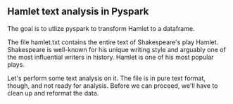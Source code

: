 ## Hamlet text analysis in Pyspark

The goal is to utlize pyspark to transform Hamlet to a dataframe.

The file hamlet.txt contains the entire text of Shakespeare's play Hamlet. Shakespeare is well-known for his unique writing style and arguably one of the most influential writers in history. Hamlet is one of his most popular plays.

Let's perform some text analysis on it. The file is in pure text format, though, and not ready for analysis. Before we can proceed, we'll have to clean up and reformat the data.
